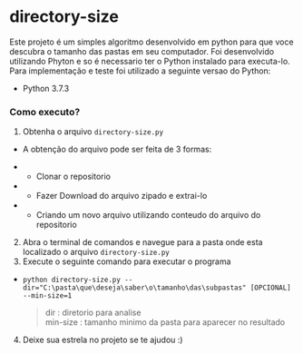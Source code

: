 # directory-size

Este projeto é um simples algoritmo desenvolvido em python para que voce descubra o tamanho das pastas em seu computador. 
Foi desenvolvido utilizando Phyton e so é necessario ter o Python instalado para executa-lo.
Para implementação e teste foi utilizado a seguinte versao do Python:
* Python 3.7.3


### Como executo?

1. Obtenha o arquivo `directory-size.py`

* A obtenção do arquivo pode ser feita de 3 formas:

* * Clonar o repositorio 
* * Fazer Download do arquivo zipado e extrai-lo
* * Criando um novo arquivo utilizando conteudo do arquivo do repositorio

2. Abra o terminal de comandos e navegue para a pasta onde esta localizado o arquivo  `directory-size.py`
3. Execute o seguinte comando para executar o programa 
* `python directory-size.py --dir="C:\pasta\que\deseja\saber\o\tamanho\das\subpastas" [OPCIONAL] --min-size=1`
  > dir : diretorio para analise <br/>
  > min-size : tamanho minimo da pasta para aparecer no resultado

4. Deixe sua estrela no projeto se te ajudou :)
